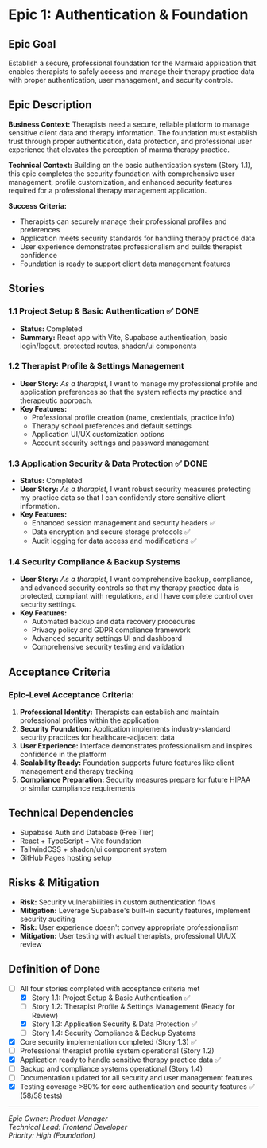 # Epic 1: Authentication & Foundation

## Epic Goal

Establish a secure, professional foundation for the Marmaid application that enables therapists to safely access and manage their therapy practice data with proper authentication, user management, and security controls.

## Epic Description

**Business Context:**
Therapists need a secure, reliable platform to manage sensitive client data and therapy information. The foundation must establish trust through proper authentication, data protection, and professional user experience that elevates the perception of marma therapy practice.

**Technical Context:**
Building on the basic authentication system (Story 1.1), this epic completes the security foundation with comprehensive user management, profile customization, and enhanced security features required for a professional therapy management application.

**Success Criteria:**

- Therapists can securely manage their professional profiles and preferences
- Application meets security standards for handling therapy practice data
- User experience demonstrates professionalism and builds therapist confidence
- Foundation is ready to support client data management features

## Stories

### 1.1 Project Setup & Basic Authentication ✅ **DONE**

- **Status:** Completed
- **Summary:** React app with Vite, Supabase authentication, basic login/logout, protected routes, shadcn/ui components

### 1.2 Therapist Profile & Settings Management

- **User Story:** _As a therapist_, I want to manage my professional profile and application preferences so that the system reflects my practice and therapeutic approach.
- **Key Features:**
  - Professional profile creation (name, credentials, practice info)
  - Therapy school preferences and default settings
  - Application UI/UX customization options
  - Account security settings and password management

### 1.3 Application Security & Data Protection ✅ **DONE**

- **Status:** Completed
- **User Story:** _As a therapist_, I want robust security measures protecting my practice data so that I can confidently store sensitive client information.
- **Key Features:**
  - Enhanced session management and security headers ✅
  - Data encryption and secure storage protocols ✅
  - Audit logging for data access and modifications ✅

### 1.4 Security Compliance & Backup Systems

- **User Story:** _As a therapist_, I want comprehensive backup, compliance, and advanced security controls so that my therapy practice data is protected, compliant with regulations, and I have complete control over security settings.
- **Key Features:**
  - Automated backup and data recovery procedures
  - Privacy policy and GDPR compliance framework
  - Advanced security settings UI and dashboard
  - Comprehensive security testing and validation

## Acceptance Criteria

### Epic-Level Acceptance Criteria:

1. **Professional Identity:** Therapists can establish and maintain professional profiles within the application
2. **Security Foundation:** Application implements industry-standard security practices for healthcare-adjacent data
3. **User Experience:** Interface demonstrates professionalism and inspires confidence in the platform
4. **Scalability Ready:** Foundation supports future features like client management and therapy tracking
5. **Compliance Preparation:** Security measures prepare for future HIPAA or similar compliance requirements

## Technical Dependencies

- Supabase Auth and Database (Free Tier)
- React + TypeScript + Vite foundation
- TailwindCSS + shadcn/ui component system
- GitHub Pages hosting setup

## Risks & Mitigation

- **Risk:** Security vulnerabilities in custom authentication flows
- **Mitigation:** Leverage Supabase's built-in security features, implement security auditing
- **Risk:** User experience doesn't convey appropriate professionalism
- **Mitigation:** User testing with actual therapists, professional UI/UX review

## Definition of Done

- [ ] All four stories completed with acceptance criteria met
  - [x] Story 1.1: Project Setup & Basic Authentication ✅
  - [ ] Story 1.2: Therapist Profile & Settings Management (Ready for Review)
  - [x] Story 1.3: Application Security & Data Protection ✅
  - [ ] Story 1.4: Security Compliance & Backup Systems
- [x] Core security implementation completed (Story 1.3) ✅
- [ ] Professional therapist profile system operational (Story 1.2)
- [x] Application ready to handle sensitive therapy practice data ✅
- [ ] Backup and compliance systems operational (Story 1.4)
- [ ] Documentation updated for all security and user management features
- [x] Testing coverage >80% for core authentication and security features ✅ (58/58 tests)

---

_Epic Owner: Product Manager_  
_Technical Lead: Frontend Developer_  
_Priority: High (Foundation)_
